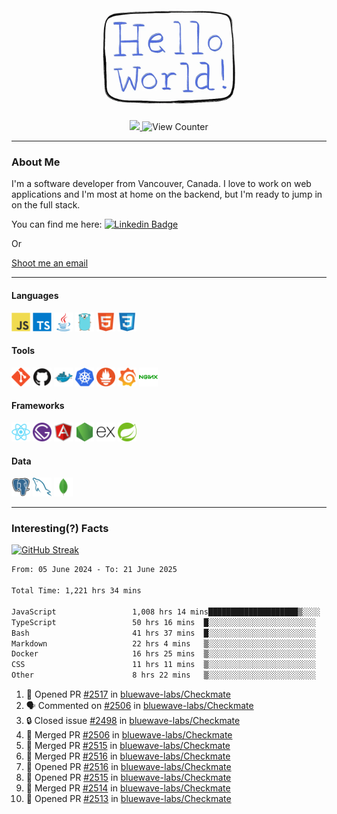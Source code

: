<div align="center">
    <img src="./img/hello_world.webp" height="200px" width="">
    <div>
        <a href="https://www.linkedin.com/in/ajhollid">
            <img src="https://img.shields.io/badge/LinkedIn-blue"/>
        </a>
        <img src="https://komarev.com/ghpvc/?username=ajhollid&color=yellow" alt="View Counter">
    </div>
</div>

---

### About Me

I'm a software developer from Vancouver, Canada. I love to work on web applications and I'm most at home on the backend, but I'm ready to jump in on the full stack.

You can find me here: [![Linkedin Badge](https://img.shields.io/badge/-ajhollid-blue?style=flat&logo=Linkedin&logoColor=white)](https://www.linkedin.com/in/ajhollid)

Or

[Shoot me an email](mailto:ajhollid@gmail.com)

---

#### Languages

<div>
    <img src="./img/devicons/javascript-original.svg" width=30 height=30 alt="JavaScript">
    <img src="/img/devicons/typescript-original.svg" width=30 height=30 alt="TypeScript">
    <img src="./img/devicons/java-original.svg" width=30 height=30 alt="Java">
    <img src="./img/devicons/go-original.svg" width=30 height=30 alt="Golang">
    <img src="./img/devicons/html5-original.svg" width=30 height=30 alt="HTML 5">
    <img src="./img/devicons/css3-original.svg" width=30 height=30 alt="CSS 3">
</div>

#### Tools

<div>
    <img src="./img/devicons/git-original.svg" width=30 height=30 alt="Git">
    <img src="./img/devicons/github-original.svg" width=30 height=30 alt="Github">
    <img src="./img/devicons/docker-original.svg" width=30 
    height=30 alt="Docker">
    <img src="./img/devicons/kubernetes-original.svg" width=30 height=30 alt="K8">
    <img src="./img/devicons/prometheus-original.svg" width=30 height=30 alt="Prometheus">
    <img src="./img/devicons/grafana-original.svg" width=30 height=30 alt="Grafana">
    <img src="./img/devicons/nginx-original.svg" width=30 height=30 alt="Nginx">
</div>

#### Frameworks

<div>
    <img src="./img/devicons/react-original.svg" width=30 height=30 alt="React">
    <img src="./img/devicons/gatsby-original.svg" width=30 height=30 alt="Gatsby">
    <img src="./img/devicons/angularjs-original.svg" width=30 height=30 alt="AngularJS">
    <img src="./img/devicons/nodejs-original.svg" width=30 height=30 alt="NodeJS">
    <img src="./img/devicons/express-original.svg" width=30 height=30 alt="Express">
    <img src="./img/devicons/spring-original.svg" width=30 height=30 alt="Spring">
</div>

#### Data

<div>
    <img src="./img/devicons/postgresql-original.svg" width=30 height=30 alt="Postgresql">
    <img src="./img/devicons/mysql-original.svg" width=30 height=30 alt="Mysql">
    <img src="./img/devicons/mongodb-original.svg" width=30 height=30 alt="MongoDB">
</div>

---

### Interesting(?) Facts

[![GitHub Streak](http://github-readme-streak-stats.herokuapp.com?user=ajhollid)](https://git.io/streak-stats)

 <!--START_SECTION:waka-->

```txt
From: 05 June 2024 - To: 21 June 2025

Total Time: 1,221 hrs 34 mins

JavaScript                 1,008 hrs 14 mins████████████████████▒░░░░   81.97 %
TypeScript                 50 hrs 16 mins  █░░░░░░░░░░░░░░░░░░░░░░░░   04.09 %
Bash                       41 hrs 37 mins  █░░░░░░░░░░░░░░░░░░░░░░░░   03.38 %
Markdown                   22 hrs 4 mins   ▒░░░░░░░░░░░░░░░░░░░░░░░░   01.80 %
Docker                     16 hrs 25 mins  ▒░░░░░░░░░░░░░░░░░░░░░░░░   01.34 %
CSS                        11 hrs 11 mins  ▒░░░░░░░░░░░░░░░░░░░░░░░░   00.91 %
Other                      8 hrs 22 mins   ▒░░░░░░░░░░░░░░░░░░░░░░░░   00.68 %
```

<!--END_SECTION:waka-->


<!--START_SECTION:activity-->
1. 💪 Opened PR [#2517](https://github.com/bluewave-labs/Checkmate/pull/2517) in [bluewave-labs/Checkmate](https://github.com/bluewave-labs/Checkmate)
2. 🗣 Commented on [#2506](https://github.com/bluewave-labs/Checkmate/pull/2506#issuecomment-2994972940) in [bluewave-labs/Checkmate](https://github.com/bluewave-labs/Checkmate)
3. 🔒 Closed issue [#2498](https://github.com/bluewave-labs/Checkmate/issues/2498) in [bluewave-labs/Checkmate](https://github.com/bluewave-labs/Checkmate)
4. 🎉 Merged PR [#2506](https://github.com/bluewave-labs/Checkmate/pull/2506) in [bluewave-labs/Checkmate](https://github.com/bluewave-labs/Checkmate)
5. 🎉 Merged PR [#2515](https://github.com/bluewave-labs/Checkmate/pull/2515) in [bluewave-labs/Checkmate](https://github.com/bluewave-labs/Checkmate)
6. 🎉 Merged PR [#2516](https://github.com/bluewave-labs/Checkmate/pull/2516) in [bluewave-labs/Checkmate](https://github.com/bluewave-labs/Checkmate)
7. 💪 Opened PR [#2516](https://github.com/bluewave-labs/Checkmate/pull/2516) in [bluewave-labs/Checkmate](https://github.com/bluewave-labs/Checkmate)
8. 💪 Opened PR [#2515](https://github.com/bluewave-labs/Checkmate/pull/2515) in [bluewave-labs/Checkmate](https://github.com/bluewave-labs/Checkmate)
9. 🎉 Merged PR [#2514](https://github.com/bluewave-labs/Checkmate/pull/2514) in [bluewave-labs/Checkmate](https://github.com/bluewave-labs/Checkmate)
10. 💪 Opened PR [#2513](https://github.com/bluewave-labs/Checkmate/pull/2513) in [bluewave-labs/Checkmate](https://github.com/bluewave-labs/Checkmate)
<!--END_SECTION:activity-->
